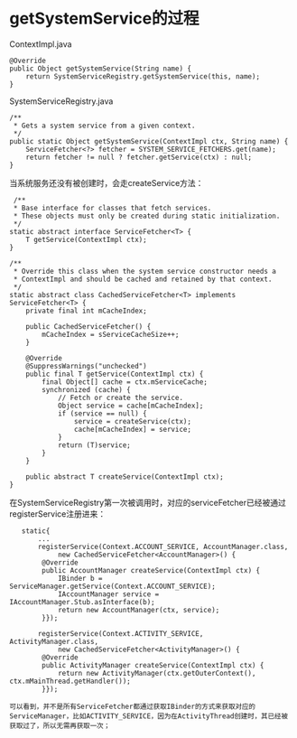  # getSystemService的过程
 

  ContextImpl.java
 
    @Override
    public Object getSystemService(String name) {
        return SystemServiceRegistry.getSystemService(this, name);
    }
    
  SystemServiceRegistry.java
    
    /**
     * Gets a system service from a given context.
     */
    public static Object getSystemService(ContextImpl ctx, String name) {
        ServiceFetcher<?> fetcher = SYSTEM_SERVICE_FETCHERS.get(name);
        return fetcher != null ? fetcher.getService(ctx) : null;
    }
    
  当系统服务还没有被创建时，会走createService方法：
     
     /**
     * Base interface for classes that fetch services.
     * These objects must only be created during static initialization.
     */
    static abstract interface ServiceFetcher<T> {
        T getService(ContextImpl ctx);
    }
    
    /**
     * Override this class when the system service constructor needs a
     * ContextImpl and should be cached and retained by that context.
     */
    static abstract class CachedServiceFetcher<T> implements ServiceFetcher<T> {
        private final int mCacheIndex;

        public CachedServiceFetcher() {
            mCacheIndex = sServiceCacheSize++;
        }

        @Override
        @SuppressWarnings("unchecked")
        public final T getService(ContextImpl ctx) {
            final Object[] cache = ctx.mServiceCache;
            synchronized (cache) {
                // Fetch or create the service.
                Object service = cache[mCacheIndex];
                if (service == null) {
                    service = createService(ctx);
                    cache[mCacheIndex] = service;
                }
                return (T)service;
            }
        }

        public abstract T createService(ContextImpl ctx);
    }
    
   在SystemServiceRegistry第一次被调用时，对应的serviceFetcher已经被通过registerService注册进来：
   
       static{
           ...
           registerService(Context.ACCOUNT_SERVICE, AccountManager.class,
                new CachedServiceFetcher<AccountManager>() {
            @Override
            public AccountManager createService(ContextImpl ctx) {
                IBinder b = ServiceManager.getService(Context.ACCOUNT_SERVICE);
                IAccountManager service = IAccountManager.Stub.asInterface(b);
                return new AccountManager(ctx, service);
            }});
   
           registerService(Context.ACTIVITY_SERVICE, ActivityManager.class,
                new CachedServiceFetcher<ActivityManager>() {
            @Override
            public ActivityManager createService(ContextImpl ctx) {
                return new ActivityManager(ctx.getOuterContext(), ctx.mMainThread.getHandler());
            }});
            
    可以看到，并不是所有ServiceFetcher都通过获取IBinder的方式来获取对应的ServiceManager，比如ACTIVITY_SERVICE，因为在ActivityThread创建时，其已经被获取过了，所以无需再获取一次；
     
    
    
    